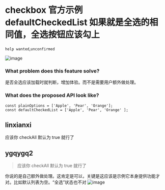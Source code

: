 # checkbox 官方示例 defaultCheckedList 如果就是全选的相同值，全选按钮应该勾上

`help wanted`,`unconfirmed`

![image](https://github.com/ant-design/ant-design/assets/17672440/5fff5cce-3741-400d-b4ed-7c9f39320661)

### What problem does this feature solve?

是否全选应该加载时就判断，增加体验。而不是需要用户额外做处理。

### What does the proposed API look like?

```
const plainOptions = ['Apple', 'Pear', 'Orange'];
const defaultCheckedList = ['Apple', 'Pear', 'Orange' ];
```

<!-- generated by ant-design-issue-helper. DO NOT REMOVE -->

## linxianxi

应该你 checkAll 默认为 true 就行了

## ygqygq2

> 应该你 checkAll 默认为 true 就行了

你说的是自己额外做处理。这肯定是可以，关键是这应该是示例它本身提供功能才对。比如默认列表为空。“全选”状态也不对
![image](https://github.com/ant-design/ant-design/assets/17672440/e0791435-17a6-4f88-97fd-647b7bbc4056)
